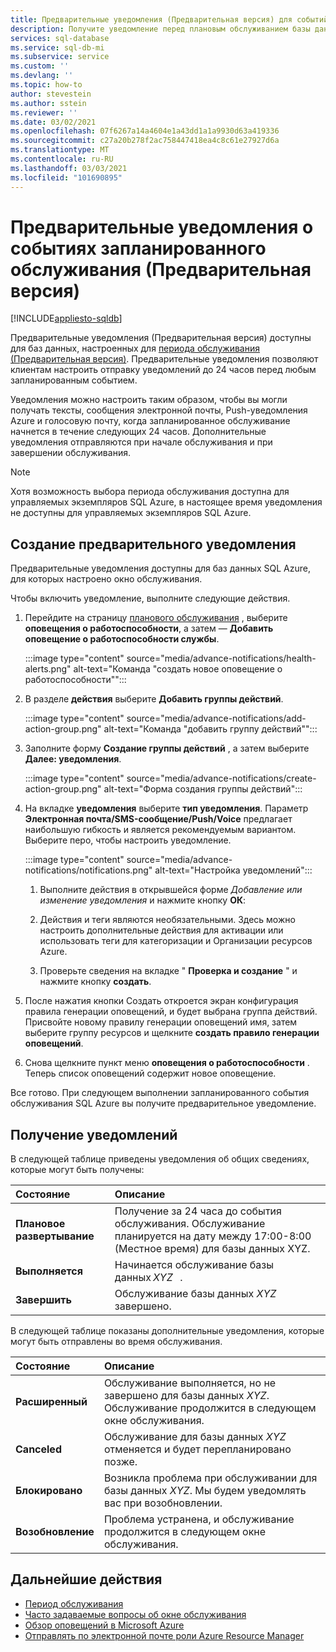 ```yaml
---
title: Предварительные уведомления (Предварительная версия) для событий планового обслуживания
description: Получите уведомление перед плановым обслуживанием базы данных SQL Azure.
services: sql-database
ms.service: sql-db-mi
ms.subservice: service
ms.custom: ''
ms.devlang: ''
ms.topic: how-to
author: stevestein
ms.author: sstein
ms.reviewer: ''
ms.date: 03/02/2021
ms.openlocfilehash: 07f6267a14a4604e1a43dd1a1a9930d63a419336
ms.sourcegitcommit: c27a20b278f2ac758447418ea4c8c61e27927d6a
ms.translationtype: MT
ms.contentlocale: ru-RU
ms.lasthandoff: 03/03/2021
ms.locfileid: "101690895"
---
```

# <a name="advance-notifications-for-planned-maintenance-events-preview"></a>Предварительные уведомления о событиях запланированного обслуживания (Предварительная версия)
[!INCLUDE[appliesto-sqldb](../includes/appliesto-sqldb.md)]

Предварительные уведомления (Предварительная версия) доступны для баз данных, настроенных для [периода обслуживания (Предварительная версия)](maintenance-window.md). Предварительные уведомления позволяют клиентам настроить отправку уведомлений до 24 часов перед любым запланированным событием.

Уведомления можно настроить таким образом, чтобы вы могли получать тексты, сообщения электронной почты, Push-уведомления Azure и голосовую почту, когда запланированное обслуживание начнется в течение следующих 24 часов. Дополнительные уведомления отправляются при начале обслуживания и при завершении обслуживания.

> [!Note]
> Хотя возможность выбора периода обслуживания доступна для управляемых экземпляров SQL Azure, в настоящее время уведомления не доступны для управляемых экземпляров SQL Azure.

## <a name="create-an-advance-notification"></a>Создание предварительного уведомления

Предварительные уведомления доступны для баз данных SQL Azure, для которых настроено окно обслуживания. 

Чтобы включить уведомление, выполните следующие действия.  

1. Перейдите на страницу [планового обслуживания](https://portal.azure.com/#blade/Microsoft_Azure_Health/AzureHealthBrowseBlade/plannedMaintenance) , выберите **оповещения о работоспособности**, а затем — **Добавить оповещение о работоспособности службы**.

    :::image type="content" source="media/advance-notifications/health-alerts.png" alt-text="Команда &quot;создать новое оповещение о работоспособности&quot;":::

2. В разделе **действия** выберите **Добавить группы действий**. 

    :::image type="content" source="media/advance-notifications/add-action-group.png" alt-text="Команда &quot;добавить группу действий&quot;":::

3. Заполните форму **Создание группы действий** , а затем выберите **Далее: уведомления**.  

    :::image type="content" source="media/advance-notifications/create-action-group.png" alt-text="Форма создания группы действий":::

1. На вкладке **уведомления** выберите **тип уведомления**. Параметр **Электронная почта/SMS-сообщение/Push/Voice** предлагает наибольшую гибкость и является рекомендуемым вариантом. Выберите перо, чтобы настроить уведомление.  

    :::image type="content" source="media/advance-notifications/notifications.png" alt-text="Настройка уведомлений":::



   1. Выполните действия в открывшейся форме *Добавление или изменение уведомления* и нажмите кнопку **ОК**: 

   2. Действия и теги являются необязательными. Здесь можно настроить дополнительные действия для активации или использовать теги для категоризации и Организации ресурсов Azure. 

   4. Проверьте сведения на вкладке " **Проверка и создание** " и нажмите кнопку **создать**. 

7. После нажатия кнопки Создать откроется экран конфигурация правила генерации оповещений, и будет выбрана группа действий. Присвойте новому правилу генерации оповещений имя, затем выберите группу ресурсов и щелкните **создать правило генерации оповещений**. 

8. Снова щелкните пункт меню **оповещения о работоспособности** . Теперь список оповещений содержит новое оповещение. 


Все готово. При следующем выполнении запланированного события обслуживания SQL Azure вы получите предварительное уведомление.

## <a name="receiving-notifications"></a>Получение уведомлений

В следующей таблице приведены уведомления об общих сведениях, которые могут быть получены: 

|Состояние|Описание|
|:---|:---|
|**Плановое развертывание**| Получение за 24 часа до события обслуживания. Обслуживание планируется на дату между 17:00-8:00 (Местное время) для базы данных XYZ.|
|**Выполняется** | Начинается обслуживание базы данных *XYZ*   .| 
|**Завершить** | Обслуживание базы данных *XYZ* завершено. |

В следующей таблице показаны дополнительные уведомления, которые могут быть отправлены во время обслуживания. 

|Состояние|Описание|
|:---|:---|
|**Расширенный** | Обслуживание выполняется, но не завершено для базы данных *XYZ*. Обслуживание продолжится в следующем окне обслуживания.| 
|**Canceled**| Обслуживание для базы данных *XYZ* отменяется и будет перепланировано позже. |
|**Блокировано**|Возникла проблема при обслуживании для базы данных *XYZ*. Мы будем уведомлять вас при возобновлении.| 
|**Возобновление**|Проблема устранена, и обслуживание продолжится в следующем окне обслуживания.|


## <a name="next-steps"></a>Дальнейшие действия

- [Период обслуживания](maintenance-window.md)
- [Часто задаваемые вопросы об окне обслуживания](maintenance-window-faq.yml)
- [Обзор оповещений в Microsoft Azure](../../azure-monitor/platform/alerts-overview.md)
- [Отправлять по электронной почте роли Azure Resource Manager](../../azure-monitor/platform/action-groups.md#email-azure-resource-manager-role)